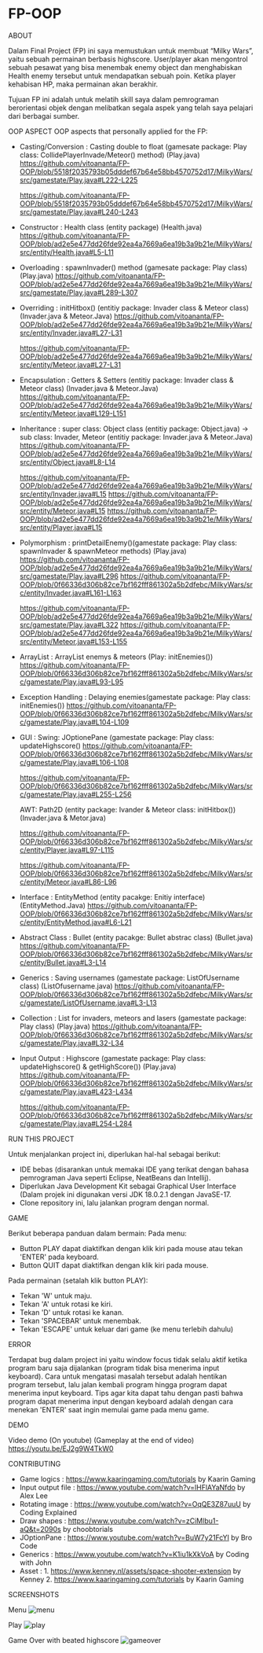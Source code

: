 # FP-OOP



ABOUT

Dalam Final Project (FP) ini saya memustukan untuk membuat “Milky Wars”,
 yaitu sebuah permainan berbasis highscore. User/player akan mengontrol
 sebuah pesawat yang bisa menembak enemy object dan menghabiskan
 Health enemy tersebut untuk mendapatkan sebuah poin. Ketika
 player kehabisan HP, maka permainan akan berakhir.

Tujuan FP ini adalah untuk melatih skill saya dalam pemrograman berorientasi objek
 dengan melibatkan segala aspek yang telah saya pelajari dari berbagai sumber.

OOP ASPECT
OOP aspects that personally applied for the FP:

- Casting/Conversion	: 	Casting double to float (gamesate package: Play class: CollidePlayerInvade/Meteor() method) (Play.java)
	https://github.com/vitoananta/FP-OOP/blob/5518f2035793b05dddef67b64e58bb4570752d17/MilkyWars/src/gamestate/Play.java#L222-L225

	https://github.com/vitoananta/FP-OOP/blob/5518f2035793b05dddef67b64e58bb4570752d17/MilkyWars/src/gamestate/Play.java#L240-L243

- Constructor		: 	Health class (entity package) (Health.java)
	https://github.com/vitoananta/FP-OOP/blob/ad2e5e477dd26fde92ea4a7669a6ea19b3a9b21e/MilkyWars/src/entity/Health.java#L5-L11

- Overloading		: 	spawnInvader() method (gamesate package: Play class) (Play.java)
	https://github.com/vitoananta/FP-OOP/blob/ad2e5e477dd26fde92ea4a7669a6ea19b3a9b21e/MilkyWars/src/gamestate/Play.java#L289-L307

- Overriding		: 	initHitbox() (entitiy package: Invader class & Meteor class) (Invader.java & Meteor.Java)
	https://github.com/vitoananta/FP-OOP/blob/ad2e5e477dd26fde92ea4a7669a6ea19b3a9b21e/MilkyWars/src/entity/Invader.java#L27-L31
	
	https://github.com/vitoananta/FP-OOP/blob/ad2e5e477dd26fde92ea4a7669a6ea19b3a9b21e/MilkyWars/src/entity/Meteor.java#L27-L31
	
- Encapsulation		: 	Getters & Setters (entitiy package: Invader class & Meteor class) (Invader.java & Meteor.Java)
	https://github.com/vitoananta/FP-OOP/blob/ad2e5e477dd26fde92ea4a7669a6ea19b3a9b21e/MilkyWars/src/entity/Meteor.java#L129-L151

- Inheritance		: 	super class: Object class (entitiy package: Object.java) -> sub class: Invader, Meteor (entitiy package: Invader.java & Meteor.Java)
	https://github.com/vitoananta/FP-OOP/blob/ad2e5e477dd26fde92ea4a7669a6ea19b3a9b21e/MilkyWars/src/entity/Object.java#L8-L14
	
	https://github.com/vitoananta/FP-OOP/blob/ad2e5e477dd26fde92ea4a7669a6ea19b3a9b21e/MilkyWars/src/entity/Invader.java#L15
	https://github.com/vitoananta/FP-OOP/blob/ad2e5e477dd26fde92ea4a7669a6ea19b3a9b21e/MilkyWars/src/entity/Meteor.java#L15
	https://github.com/vitoananta/FP-OOP/blob/ad2e5e477dd26fde92ea4a7669a6ea19b3a9b21e/MilkyWars/src/entity/Player.java#L15
	
- Polymorphism		: 	printDetailEnemy()(gamestate package: Play class: spawnInvader & spawnMeteor methods) (Play.java)
	https://github.com/vitoananta/FP-OOP/blob/ad2e5e477dd26fde92ea4a7669a6ea19b3a9b21e/MilkyWars/src/gamestate/Play.java#L296
	https://github.com/vitoananta/FP-OOP/blob/0f66336d306b82ce7bf162fff861302a5b2dfebc/MilkyWars/src/entity/Invader.java#L161-L163
	
	https://github.com/vitoananta/FP-OOP/blob/ad2e5e477dd26fde92ea4a7669a6ea19b3a9b21e/MilkyWars/src/gamestate/Play.java#L322
	https://github.com/vitoananta/FP-OOP/blob/ad2e5e477dd26fde92ea4a7669a6ea19b3a9b21e/MilkyWars/src/entity/Meteor.java#L153-L155

- ArrayList		: 	ArrayList enemys & meteors (Play: initEnemies())
	https://github.com/vitoananta/FP-OOP/blob/0f66336d306b82ce7bf162fff861302a5b2dfebc/MilkyWars/src/gamestate/Play.java#L93-L95

- Exception Handling	: 	Delaying enemies(gamestate package: Play class: initEnemies())
	https://github.com/vitoananta/FP-OOP/blob/0f66336d306b82ce7bf162fff861302a5b2dfebc/MilkyWars/src/gamestate/Play.java#L104-L109

- GUI			: 	Swing: JOptionePane (gamestate package: Play class: updateHighscore()
	https://github.com/vitoananta/FP-OOP/blob/0f66336d306b82ce7bf162fff861302a5b2dfebc/MilkyWars/src/gamestate/Play.java#L106-L108
	
	https://github.com/vitoananta/FP-OOP/blob/0f66336d306b82ce7bf162fff861302a5b2dfebc/MilkyWars/src/gamestate/Play.java#L255-L256
	
	AWT: Path2D (entity package: Ivander & Meteor class: initHitbox()) (Invader.java & Metor.java)
				
	https://github.com/vitoananta/FP-OOP/blob/0f66336d306b82ce7bf162fff861302a5b2dfebc/MilkyWars/src/entity/Player.java#L97-L115
	
	https://github.com/vitoananta/FP-OOP/blob/0f66336d306b82ce7bf162fff861302a5b2dfebc/MilkyWars/src/entity/Meteor.java#L86-L96
				
- Interface		: 	EntityMethod (entity pacakge: Enitiy interface) (EntityMethod.Java)
	https://github.com/vitoananta/FP-OOP/blob/0f66336d306b82ce7bf162fff861302a5b2dfebc/MilkyWars/src/entity/EntityMethod.java#L6-L21

- Abstract Class		:	Bullet (entity pacakge: Bullet abstrac class) (Bullet.java)
	https://github.com/vitoananta/FP-OOP/blob/0f66336d306b82ce7bf162fff861302a5b2dfebc/MilkyWars/src/entity/Bullet.java#L3-L14

- Generics		: 	Saving usernames (gamestate package: ListOfUsername class) (ListOfusername.java)
	https://github.com/vitoananta/FP-OOP/blob/0f66336d306b82ce7bf162fff861302a5b2dfebc/MilkyWars/src/gamestate/ListOfUsername.java#L3-L13

- Collection		: 	List for invaders, meteors and lasers (gamestate package: Play class) (Play.java)
	https://github.com/vitoananta/FP-OOP/blob/0f66336d306b82ce7bf162fff861302a5b2dfebc/MilkyWars/src/gamestate/Play.java#L32-L34

- Input Output		:	Highscore (gamestate package: Play class: updateHighscore() & getHighScore()) (Play.java)
	https://github.com/vitoananta/FP-OOP/blob/0f66336d306b82ce7bf162fff861302a5b2dfebc/MilkyWars/src/gamestate/Play.java#L423-L434
	
	https://github.com/vitoananta/FP-OOP/blob/0f66336d306b82ce7bf162fff861302a5b2dfebc/MilkyWars/src/gamestate/Play.java#L254-L284

RUN THIS PROJECT

Untuk menjalankan project ini, diperlukan hal-hal sebagai berikut:
- IDE bebas (disarankan untuk memakai IDE yang terikat dengan bahasa pemrograman Java
 seperti Eclipse, NeatBeans dan Intellij).
- Diperlukan Java Development Kit sebagai Graphical User Interface (Dalam projek ini
 digunakan versi JDK 18.0.2.1 dengan JavaSE-17.
- Clone repository ini, lalu jalankan program dengan normal.



GAME

Berikut beberapa panduan dalam bermain:
Pada menu:
- Button PLAY dapat diaktifkan dengan klik kiri pada mouse atau tekan 'ENTER'
 pada keyboard.
- Button QUIT dapat diaktifkan dengan klik kiri pada mouse.

Pada permainan (setalah klik button PLAY):
- Tekan 'W' untuk maju.
- Tekan 'A' untuk rotasi ke kiri.
- Tekan 'D' untuk rotasi ke kanan.
- Tekan 'SPACEBAR' untuk menembak.
- Tekan 'ESCAPE' untuk keluar dari game (ke menu terlebih dahulu)



ERROR

Terdapat bug dalam project ini yaitu window focus tidak selalu aktif ketika program
 baru saja dijalankan (program tidak bisa menerima input keyboard).
Cara untuk mengatasi masalah tersebut adalah hentikan program tersebut, lalu jalan
 kembali program hingga program dapat menerima input keyboard.
Tips agar kita dapat tahu dengan pasti bahwa program dapat menerima input dengan
 keyboard adalah dengan cara menekan 'ENTER' saat ingin memulai game pada menu game.



DEMO

Video demo (On youtube) (Gameplay at the end of video)
https://youtu.be/EJ2g9W4TkW0 
 
 
 
 
CONTRIBUTING

- Game logics		: https://www.kaaringaming.com/tutorials by Kaarin Gaming
- Input output file	: https://www.youtube.com/watch?v=lHFlAYaNfdo by Alex Lee
- Rotating image	: https://www.youtube.com/watch?v=OqQE3Z87uuU by Coding Explained
- Draw shapes		: https://www.youtube.com/watch?v=zCiMlbu1-aQ&t=2090s by choobtorials
- JOptionPane		: https://www.youtube.com/watch?v=BuW7y21FcYI by Bro Code
- Generics		: https://www.youtube.com/watch?v=K1iu1kXkVoA by Coding with John
- Asset			: 
			1. https://www.kenney.nl/assets/space-shooter-extension by Kenney
			2. https://www.kaaringaming.com/tutorials by Kaarin Gaming



SCREENSHOTS

Menu
![menu](https://user-images.githubusercontent.com/115033527/207221920-d881d0cb-650e-45d1-8535-591f9cf21ef5.png)

Play
![play](https://user-images.githubusercontent.com/115033527/207221967-5883d150-cd90-4eb2-b60a-c22d760126f4.png)

Game Over with beated highscore
![gameover](https://user-images.githubusercontent.com/115033527/207221978-ce4bece8-c411-4013-ab27-4933f3cc275d.png)

